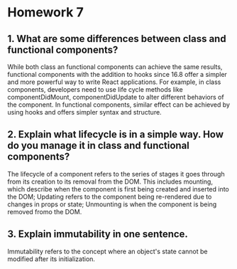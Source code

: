 # Homework 7
## 1. What are some differences between class and functional components?
While both class an functional components can achieve the same results, functional
components with the addition to hooks since 16.8 offer a simpler and more powerful
way to write React applications. For example, in class components, developers need to
use life cycle methods like componentDidMount, componentDidUpdate to alter different
behaviors of the component. In functional components, similar effect can be achieved
by using hooks and offers simpler syntax and structure.
## 2. Explain what lifecycle is in a simple way. How do you manage it in class and functional components?
The lifecycle of a component refers to the series of stages it goes through from its 
creation to its removal from the DOM. This includes mounting, which describe when the 
component is first being created and inserted into the DOM; Updating refers to the 
component being re-rendered due to changes in props or state; Unmounting is when the 
component is being removed fromo the DOM.
## 3. Explain immutability in one sentence.
Immutability refers to the concept where an object's state cannot be modified after its
initialization. 
